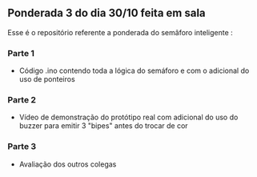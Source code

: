 ## Ponderada 3 do dia 30/10 feita em sala

Esse é o repositório referente a ponderada do semâforo inteligente :

### Parte 1 

- Código .ino contendo toda a lógica do semáforo e com o adicional do uso de ponteiros


### Parte 2 

- Vídeo de demonstração do protótipo real com adicional do uso do buzzer para emitir 3 "bipes" antes do trocar de cor


### Parte 3 
- Avaliação dos outros colegas 
